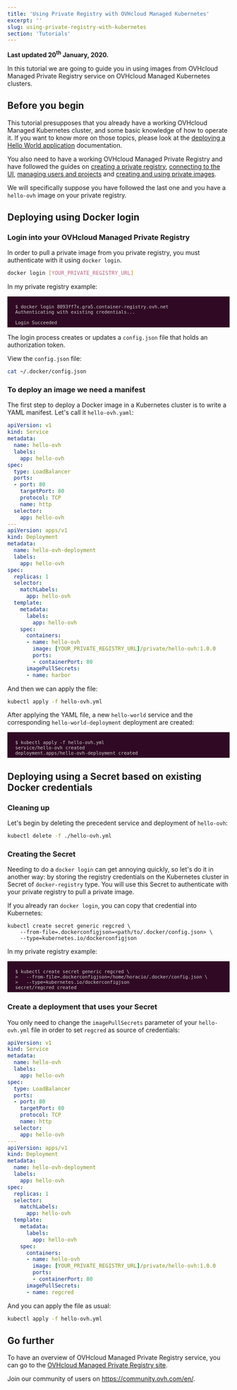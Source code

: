 ```yaml
---
title: 'Using Private Registry with OVHcloud Managed Kubernetes'
excerpt: ''
slug: using-private-registry-with-kubernetes
section: 'Tutorials'
---
```


**Last updated 20<sup>th</sup> January, 2020.**

<style>
 pre {
     font-size: 14px;
 }
 pre.console {
   background-color: #300A24; 
   color: #ccc;
   font-family: monospace;
   padding: 5px;
   margin-bottom: 5px;
 }
 pre.console code {
   border: solid 0px transparent;
   color: #ccc;
   font-family: monospace !important;
   font-size: 0.75em;
 }
 .small {
     font-size: 0.75em;
 }
</style>


In this tutorial we are going to guide you in using images from OVHcloud Managed Private Registry service on OVHcloud Managed Kubernetes clusters.

## Before you begin

This tutorial presupposes that you already have a working OVHcloud Managed Kubernetes cluster, and some basic knowledge of how to operate it. If you want to know more on those topics, please look at the [deploying a Hello World application](../kubernetes/deploying-hello-ovh/) documentation.

You also need to have a working OVHcloud Managed Private Registry and have followed the guides on [creating a private registry](../creating-a-private-registry/), [connecting to the UI](../connecting-to-the-ui/), [managing users and projects](../managing-users-and-projects/) and [creating and using private images](../creating-and-using-a-private-image/).

We will specifically suppose you have followed the last one and you have a `hello-ovh` image on your private registry.

## Deploying using Docker login

### Login into your OVHcloud Managed Private Registry

In order to pull a private image from you private registry, you must authenticate with it using `docker login`.


```bash
docker login [YOUR_PRIVATE_REGISTRY_URL]
```

In my private registry example:

<pre class="console"><code>
  $ docker login 8093ff7x.gra5.container-registry.ovh.net
  Authenticating with existing credentials...

  Login Succeeded
</code></pre>

The login process creates or updates a `config.json` file that holds an authorization token.

View the `config.json` file:

```bash
cat ~/.docker/config.json
```



### To deploy an image we need a manifest

The first step to deploy a Docker image in a Kubernetes cluster is to write a YAML manifest. Let's call it `hello-ovh.yaml`:


```yml
apiVersion: v1
kind: Service
metadata:
  name: hello-ovh
  labels:
    app: hello-ovh
spec:
  type: LoadBalancer
  ports:
  - port: 80
    targetPort: 80
    protocol: TCP
    name: http
  selector:
    app: hello-ovh
---
apiVersion: apps/v1
kind: Deployment
metadata:
  name: hello-ovh-deployment
  labels:
    app: hello-ovh
spec:
  replicas: 1
  selector:
    matchLabels:
      app: hello-ovh
  template:
    metadata:
      labels:
        app: hello-ovh
    spec:
      containers:
      - name: hello-ovh
        image: [YOUR_PRIVATE_REGISTRY_URL]/private/hello-ovh:1.0.0
        ports:
        - containerPort: 80
      imagePullSecrets:
      - name: harbor
```


And then we can apply the file:

```bash
kubectl apply -f hello-ovh.yml
```

After applying the YAML file, a new `hello-world` service and the corresponding `hello-world-deployment` deployment are created:

<pre class="console"><code>
  $ kubectl apply -f hello-ovh.yml
  service/hello-ovh created
  deployment.apps/hello-ovh-deployment created
</code></pre>


## Deploying using a Secret based on existing Docker credentials

### Cleaning up

Let's begin by deleting the precedent service and deployment of `hello-ovh`:

```bash
kubectl delete -f ./hello-ovh.yml
```


### Creating the Secret

Needing to do a `docker login` can get annoying quickly, so let's do it in another way: by storing the registry credentials on the Kubernetes cluster in Secret of `docker-registry` type. You will use this Secret to authenticate with your private registry to pull a private image.

If you already ran `docker login`, you can copy that credential into Kubernetes:

```
kubectl create secret generic regcred \
    --from-file=.dockerconfigjson=<path/to/.docker/config.json> \
    --type=kubernetes.io/dockerconfigjson
```

In my private registry example:

<pre class="console"><code>
  $ kubectl create secret generic regcred \
  >   --from-file=.dockerconfigjson=/home/horacio/.docker/config.json \
  >   --type=kubernetes.io/dockerconfigjson
  secret/regcred created
</code></pre>

 
### Create a deployment that uses your Secret

You only need to change the `imagePullSecrets` parameter of your `hello-ovh.yml` file  in order to set `regcred` as source of credentials:

```yml
apiVersion: v1
kind: Service
metadata:
  name: hello-ovh
  labels:
    app: hello-ovh
spec:
  type: LoadBalancer
  ports:
  - port: 80
    targetPort: 80
    protocol: TCP
    name: http
  selector:
    app: hello-ovh
---
apiVersion: apps/v1
kind: Deployment
metadata:
  name: hello-ovh-deployment
  labels:
    app: hello-ovh
spec:
  replicas: 1
  selector:
    matchLabels:
      app: hello-ovh
  template:
    metadata:
      labels:
        app: hello-ovh
    spec:
      containers:
      - name: hello-ovh
        image: [YOUR_PRIVATE_REGISTRY_URL]/private/hello-ovh:1.0.0
        ports:
        - containerPort: 80
      imagePullSecrets:
      - name: regcred
```

And you can apply the file as usual:

```bash
kubectl apply -f hello-ovh.yml
```



## Go further

To have an overview of OVHcloud Managed Private Registry service, you can go to the [OVHcloud Managed Private Registry site](../).

Join our community of users on https://community.ovh.com/en/.